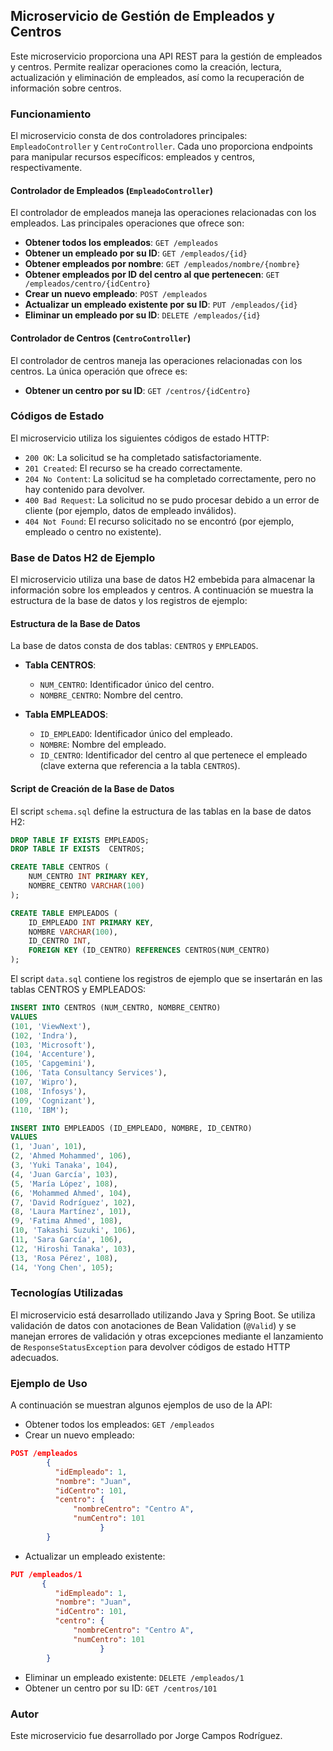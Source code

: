 ## Microservicio de Gestión de Empleados y Centros

Este microservicio proporciona una API REST para la gestión de empleados y centros. Permite realizar operaciones como la creación, lectura, actualización y eliminación de empleados, así como la recuperación de información sobre centros.

### Funcionamiento

El microservicio consta de dos controladores principales: `EmpleadoController` y `CentroController`. Cada uno proporciona endpoints para manipular recursos específicos: empleados y centros, respectivamente.

#### Controlador de Empleados (`EmpleadoController`)

El controlador de empleados maneja las operaciones relacionadas con los empleados. Las principales operaciones que ofrece son:

- **Obtener todos los empleados**: `GET /empleados`
- **Obtener un empleado por su ID**: `GET /empleados/{id}`
- **Obtener empleados por nombre**: `GET /empleados/nombre/{nombre}`
- **Obtener empleados por ID del centro al que pertenecen**: `GET /empleados/centro/{idCentro}`
- **Crear un nuevo empleado**: `POST /empleados`
- **Actualizar un empleado existente por su ID**: `PUT /empleados/{id}`
- **Eliminar un empleado por su ID**: `DELETE /empleados/{id}`

#### Controlador de Centros (`CentroController`)

El controlador de centros maneja las operaciones relacionadas con los centros. La única operación que ofrece es:

- **Obtener un centro por su ID**: `GET /centros/{idCentro}`

### Códigos de Estado

El microservicio utiliza los siguientes códigos de estado HTTP:

- `200 OK`: La solicitud se ha completado satisfactoriamente.
- `201 Created`: El recurso se ha creado correctamente.
- `204 No Content`: La solicitud se ha completado correctamente, pero no hay contenido para devolver.
- `400 Bad Request`: La solicitud no se pudo procesar debido a un error de cliente (por ejemplo, datos de empleado inválidos).
- `404 Not Found`: El recurso solicitado no se encontró (por ejemplo, empleado o centro no existente).

### Base de Datos H2 de Ejemplo

El microservicio utiliza una base de datos H2 embebida para almacenar la información sobre los empleados y centros. A continuación se muestra la estructura de la base de datos y los registros de ejemplo:

#### Estructura de la Base de Datos

La base de datos consta de dos tablas: `CENTROS` y `EMPLEADOS`.

- **Tabla CENTROS**:
  - `NUM_CENTRO`: Identificador único del centro.
  - `NOMBRE_CENTRO`: Nombre del centro.

- **Tabla EMPLEADOS**:
  - `ID_EMPLEADO`: Identificador único del empleado.
  - `NOMBRE`: Nombre del empleado.
  - `ID_CENTRO`: Identificador del centro al que pertenece el empleado (clave externa que referencia a la tabla `CENTROS`).

#### Script de Creación de la Base de Datos

El script `schema.sql` define la estructura de las tablas en la base de datos H2:

```sql
DROP TABLE IF EXISTS EMPLEADOS;
DROP TABLE IF EXISTS  CENTROS;

CREATE TABLE CENTROS (
    NUM_CENTRO INT PRIMARY KEY,
    NOMBRE_CENTRO VARCHAR(100)
);

CREATE TABLE EMPLEADOS (
    ID_EMPLEADO INT PRIMARY KEY,
    NOMBRE VARCHAR(100),
    ID_CENTRO INT,
    FOREIGN KEY (ID_CENTRO) REFERENCES CENTROS(NUM_CENTRO)
);
```
El script `data.sql` contiene los registros de ejemplo que se insertarán en las tablas CENTROS y EMPLEADOS:

```sql
INSERT INTO CENTROS (NUM_CENTRO, NOMBRE_CENTRO)
VALUES
(101, 'ViewNext'),
(102, 'Indra'),
(103, 'Microsoft'),
(104, 'Accenture'),
(105, 'Capgemini'),
(106, 'Tata Consultancy Services'),
(107, 'Wipro'),
(108, 'Infosys'),
(109, 'Cognizant'),
(110, 'IBM');

INSERT INTO EMPLEADOS (ID_EMPLEADO, NOMBRE, ID_CENTRO)
VALUES
(1, 'Juan', 101),
(2, 'Ahmed Mohammed', 106),
(3, 'Yuki Tanaka', 104),
(4, 'Juan García', 103),
(5, 'María López', 108),
(6, 'Mohammed Ahmed', 104),
(7, 'David Rodríguez', 102),
(8, 'Laura Martínez', 101),
(9, 'Fatima Ahmed', 108),
(10, 'Takashi Suzuki', 106),
(11, 'Sara García', 106),
(12, 'Hiroshi Tanaka', 103),
(13, 'Rosa Pérez', 108),
(14, 'Yong Chen', 105);

```

### Tecnologías Utilizadas

El microservicio está desarrollado utilizando Java y Spring Boot. Se utiliza validación de datos con anotaciones de Bean Validation (`@Valid`) y se manejan errores de validación y otras excepciones mediante el lanzamiento de `ResponseStatusException` para devolver códigos de estado HTTP adecuados.

### Ejemplo de Uso

A continuación se muestran algunos ejemplos de uso de la API:

- Obtener todos los empleados: `GET /empleados`
- Crear un nuevo empleado:

```json
POST /empleados
        {
          "idEmpleado": 1,
          "nombre": "Juan",
          "idCentro": 101,
          "centro": {
              "nombreCentro": "Centro A",
              "numCentro": 101
                    }
        }
```
- Actualizar un empleado existente:
```json  
PUT /empleados/1
       {
          "idEmpleado": 1,
          "nombre": "Juan",
          "idCentro": 101,
          "centro": {
              "nombreCentro": "Centro A",
              "numCentro": 101
                    }
        }
```
- Eliminar un empleado existente: `DELETE /empleados/1`
- Obtener un centro por su ID: `GET /centros/101`

### Autor

Este microservicio fue desarrollado por Jorge Campos Rodríguez.
